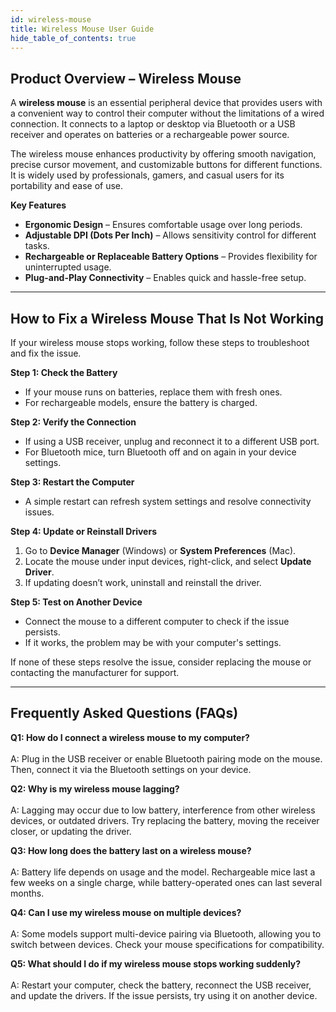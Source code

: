 ```yaml
---
id: wireless-mouse
title: Wireless Mouse User Guide
hide_table_of_contents: true
---
```


## Product Overview – Wireless Mouse

A **wireless mouse** is an essential peripheral device that provides users with a convenient way to control their computer without the limitations of a wired connection. It connects to a laptop or desktop via Bluetooth or a USB receiver and operates on batteries or a rechargeable power source.

The wireless mouse enhances productivity by offering smooth navigation, precise cursor movement, and customizable buttons for different functions. It is widely used by professionals, gamers, and casual users for its portability and ease of use.

**Key Features**

- **Ergonomic Design** – Ensures comfortable usage over long periods.
- **Adjustable DPI (Dots Per Inch)** – Allows sensitivity control for different tasks.
- **Rechargeable or Replaceable Battery Options** – Provides flexibility for uninterrupted usage.
- **Plug-and-Play Connectivity** – Enables quick and hassle-free setup.

---

## How to Fix a Wireless Mouse That Is Not Working

If your wireless mouse stops working, follow these steps to troubleshoot and fix the issue.

**Step 1: Check the Battery**
- If your mouse runs on batteries, replace them with fresh ones.
- For rechargeable models, ensure the battery is charged.

**Step 2: Verify the Connection**
- If using a USB receiver, unplug and reconnect it to a different USB port.
- For Bluetooth mice, turn Bluetooth off and on again in your device settings.

**Step 3: Restart the Computer**
- A simple restart can refresh system settings and resolve connectivity issues.

**Step 4: Update or Reinstall Drivers**
1. Go to **Device Manager** (Windows) or **System Preferences** (Mac).
2. Locate the mouse under input devices, right-click, and select **Update Driver**.
3. If updating doesn’t work, uninstall and reinstall the driver.

**Step 5: Test on Another Device**
- Connect the mouse to a different computer to check if the issue persists.
- If it works, the problem may be with your computer's settings.

If none of these steps resolve the issue, consider replacing the mouse or contacting the manufacturer for support.

---

## Frequently Asked Questions (FAQs)

**Q1: How do I connect a wireless mouse to my computer?** <br></br>
A: Plug in the USB receiver or enable Bluetooth pairing mode on the mouse. Then, connect it via the Bluetooth settings on your device.

**Q2: Why is my wireless mouse lagging?** <br></br>
A: Lagging may occur due to low battery, interference from other wireless devices, or outdated drivers. Try replacing the battery, moving the receiver closer, or updating the driver.

**Q3: How long does the battery last on a wireless mouse?** <br></br>
A: Battery life depends on usage and the model. Rechargeable mice last a few weeks on a single charge, while battery-operated ones can last several months.

**Q4: Can I use my wireless mouse on multiple devices?** <br></br>
A: Some models support multi-device pairing via Bluetooth, allowing you to switch between devices. Check your mouse specifications for compatibility.

**Q5: What should I do if my wireless mouse stops working suddenly?** <br></br>
A: Restart your computer, check the battery, reconnect the USB receiver, and update the drivers. If the issue persists, try using it on another device.
